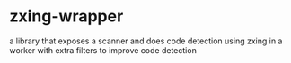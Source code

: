 # zxing-wrapper
a library that exposes a scanner and does code detection using zxing in a worker with extra filters to improve code detection
